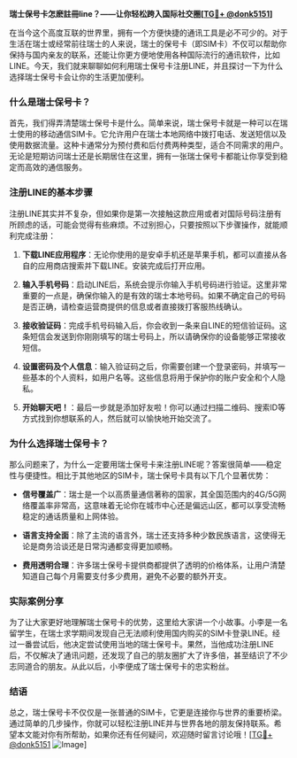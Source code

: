 **瑞士保号卡怎麽註冊line？——让你轻松跨入国际社交圈[[TG💪+ @donk5151](https://t.me/s/donk5151)]**

在当今这个高度互联的世界里，拥有一个方便快捷的通讯工具是必不可少的。对于生活在瑞士或经常前往瑞士的人来说，瑞士的保号卡（即SIM卡）不仅可以帮助你保持与国内亲友的联系，还能让你更方便地使用各种国际流行的通讯软件，比如LINE。今天，我们就来聊聊如何利用瑞士保号卡注册LINE，并且探讨一下为什么选择瑞士保号卡会让你的生活更加便利。

### 什么是瑞士保号卡？

首先，我们得弄清楚瑞士保号卡是什么。简单来说，瑞士保号卡就是一种可以在瑞士使用的移动通信SIM卡。它允许用户在瑞士本地网络中拨打电话、发送短信以及使用数据流量。这种卡通常分为预付费和后付费两种类型，适合不同需求的用户。无论是短期访问瑞士还是长期居住在这里，拥有一张瑞士保号卡都能让你享受到稳定而高效的通信服务。

### 注册LINE的基本步骤

注册LINE其实并不复杂，但如果你是第一次接触这款应用或者对国际号码注册有所顾虑的话，可能会觉得有些麻烦。不过别担心，只要按照以下步骤操作，就能顺利完成注册：

1. **下载LINE应用程序**：无论你使用的是安卓手机还是苹果手机，都可以直接从各自的应用商店搜索并下载LINE。安装完成后打开应用。
   
2. **输入手机号码**：启动LINE后，系统会提示你输入手机号码进行验证。这里非常重要的一点是，确保你输入的是有效的瑞士本地号码。如果不确定自己的号码是否正确，请检查运营商提供的信息或者直接拨打客服热线确认。

3. **接收验证码**：完成手机号码输入后，你会收到一条来自LINE的短信验证码。这条短信会发送到你刚刚填写的瑞士号码上，所以请确保你的设备能够正常接收短信。

4. **设置密码及个人信息**：输入验证码之后，你需要创建一个登录密码，并填写一些基本的个人资料，如用户名等。这些信息将用于保护你的账户安全和个人隐私。

5. **开始聊天吧！**：最后一步就是添加好友啦！你可以通过扫描二维码、搜索ID等方式找到你想联系的人，然后就可以愉快地开始交流了。

### 为什么选择瑞士保号卡？

那么问题来了，为什么一定要用瑞士保号卡来注册LINE呢？答案很简单——稳定性与便捷性。相比于其他地区的SIM卡，瑞士保号卡具有以下几个显著优势：

- **信号覆盖广**：瑞士是一个以高质量通信著称的国家，其全国范围内的4G/5G网络覆盖率非常高，这意味着无论你在城市中心还是偏远山区，都可以享受流畅稳定的通话质量和上网体验。
  
- **语言支持全面**：除了主流的语言外，瑞士还支持多种少数民族语言，这使得无论是商务洽谈还是日常沟通都变得更加顺畅。

- **费用透明合理**：许多瑞士保号卡提供商都提供了透明的价格体系，让用户清楚知道自己每个月需要支付多少费用，避免不必要的额外开支。

### 实际案例分享

为了让大家更好地理解瑞士保号卡的优势，这里给大家讲一个小故事。小李是一名留学生，在瑞士求学期间发现自己无法顺利使用国内购买的SIM卡登录LINE。经过一番尝试后，他决定尝试使用当地的瑞士保号卡。果然，当他成功注册LINE后，不仅解决了通讯问题，还发现了自己的朋友圈扩大了许多倍，甚至结识了不少志同道合的朋友。从此以后，小李便成了瑞士保号卡的忠实粉丝。

### 结语

总之，瑞士保号卡不仅仅是一张普通的SIM卡，它更是连接你与世界的重要桥梁。通过简单的几步操作，你就可以轻松注册LINE并与世界各地的朋友保持联系。希望本文能对你有所帮助，如果你还有任何疑问，欢迎随时留言讨论哦！[[TG💪+ @donk5151](https://t.me/s/donk5151) ![Image](https://i.postimg.cc/rwNCRYN7/Snipaste-2025-04-30-17-27-05.png)]